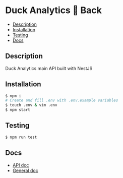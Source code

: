 # Duck Analytics 🦆 Back <!-- omit in toc -->

- [Description](#description)
- [Installation](#installation)
- [Testing](#testing)
- [Docs](#docs)

## Description 

Duck Analytics main API built with NestJS

## Installation

```sh
$ npm i
# Create and fill .env with .env.example variables
$ touch .env & vim .env
$ npm start
```

## Testing

```sh
$ npm run test
```

## Docs

* [API doc](./insomnia/insomnia-api-doc.json)
* [General doc](./docs/general.md)
